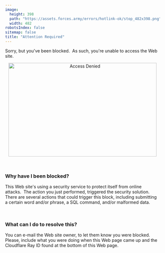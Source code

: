```yaml
---
image:
  height: 398
  path: "https://assets.forces.army/errors/hotlink-ok/stop_482x398.png"
  width: 482
robotsIndex: false
sitemap: false
title: "Attention Required"
---
```


<p>
  Sorry, but you've been blocked.&nbsp; As such, you're unable to access the Web site.
</p>
<p style="text-align: center;">
  <img alt="Access Denied" height="306" src="{{ site.uri.assets }}/errors/access-denied_482x306.png"
    style="border: 0px; display: block; margin-left: auto; margin-right: auto;" width="482" />
</p>
<p>
  &nbsp;
</p>
<h3 id="why-have-i-been-blocked">
  Why have I been blocked?
</h3>
<p>
  This Web site's using a security service to protect itself from online attacks.&nbsp; The action you just performed, triggered the security solution.&nbsp;
  There are several actions that could trigger this block, including submitting a certain word and/or phrase, a SQL command, and/or malformed data.
</p>
<p>
  &nbsp;
</p>
<h3 id="what-can-i-do-to-resolve-this">
  What can I do to resolve this?
</h3>
<p>
  You can e-mail the Web site owner, to let them know you were blocked.&nbsp; Please, include what you were doing when this Web page came up and the Cloudflare
  Ray ID found at the bottom of this Web page.
</p>
